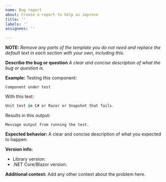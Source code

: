 ```yaml
---
name: Bug report
about: Create a report to help us improve
title: ''
labels: ''
assignees: ''

---
```


**NOTE:** _Remove any parts of the template you do not need and replace the default text in each section with your own, including this._

**Describe the bug or question**
_A clear and concise description of what the bug or question is._

**Example:**
Testing this component:

```cshtml
Component under test
```

With this test:

```csharp
Unit test in C# or Razor or Snapshot that fails.
```

Results in this output:

```text
Message output from running the test.
```

**Expected behavior:**
A clear and concise description of what you expected to happen.

**Version info:**
 - Library version: 
 - .NET Core/Blazor version:

**Additional context:**
Add any other context about the problem here.
